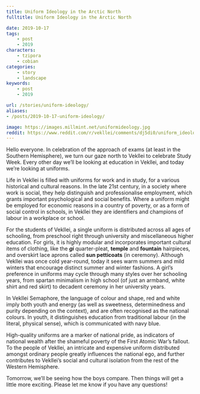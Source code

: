 ```yaml
---
title: Uniform Ideology in the Arctic North
fulltitle: Uniform Ideology in the Arctic North

date: 2019-10-17
tags:
    - post
    - 2019
characters:
    - tzipora
    - cobian
categories:
    - story
    - landscape
keywords:
    - post
    - 2019

url: /stories/uniform-ideology/
aliases:
- /posts/2019-10-17-uniform-ideology/

image: https://images.millmint.net/uniformideology.jpg
reddit: https://www.reddit.com/r/vekllei/comments/dj5di0/uniform_ideology_in_the_arctic_north/
---
```


Hello everyone. In celebration of the approach of exams (at least in the Southern Hemisphere), we turn our gaze north to Vekllei to celebrate Study Week. Every other day we’ll be looking at education in Vekllei, and today we’re looking at uniforms.

Life in Vekllei is filled with uniforms for work and in study, for a various historical and cultural reasons. In the late 21st century, in a society where work is social, they help distinguish and professionalise employment, which grants important psychological and social benefits. Where a uniform might be employed for economic reasons in a country of poverty, or as a form of social control in schools, in Vekllei they are identifiers and champions of labour in a workplace or school.

For the students of Vekllei, a single uniform is distributed across all ages of schooling, from preschool right through university and miscellaneous higher education. For girls, it is highly modular and incorporates important cultural items of clothing, like the ***gi*** quarter-pleat, **temple** and **fountain** hairpieces, and overskirt lace aprons called **sun petticoats** (in ceremony). Although Vekllei was once cold year-round, today it sees warm summers and mild winters that encourage distinct summer and winter fashions. A girl’s preference in uniforms may cycle through many styles over her schooling years, from spartan minimalism in high school (of just an armband, white shirt and red skirt) to decadent ceremony in her university years.

In Vekllei Semaphore, the language of colour and shape, red and white imply both youth and energy (as well as sweetness, determinedness and purity depending on the context), and are often recognised as the national colours. In youth, it distinguishes education from traditional labour (in the literal, physical sense), which is communicated with navy blue.

High-quality uniforms are a marker of national pride, as indicators of national wealth after the shameful poverty of the First Atomic War’s fallout. To the people of Vekllei, an intricate and expensive uniform distributed amongst ordinary people greatly influences the national ego, and further contributes to Vekllei’s social and cultural isolation from the rest of the Western Hemisphere.

Tomorrow, we’ll be seeing how the boys compare. Then things will get a little more exciting.  Please let me know if you have any questions!

